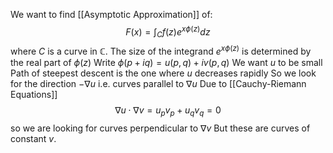 We want to find [[Asymptotic Approximation]] of:
$$
F(x) = \int_{C} f(z) e^{x\phi(z)} dz
$$
where $C$ is a curve in $\mathbb{C}$.
The size of the integrand $e^{x\phi(z)}$ 
is determined by the real part of $\phi(z)$
Write $\phi(p+iq)=u(p,q)+iv(p,q)$
We want $u$ to be small
Path of steepest descent is the one where $u$ decreases rapidly 
So we look for the direction $-\nabla u$ i.e. curves parallel to $\nabla u$
Due to [[Cauchy-Riemann Equations]]
$$
\nabla u \cdot \nabla v = u_{p} v_{p} + u_{q} v_{q} = 0
$$
so we are looking for curves perpendicular to $\nabla v$
But these are curves of constant $v$.

